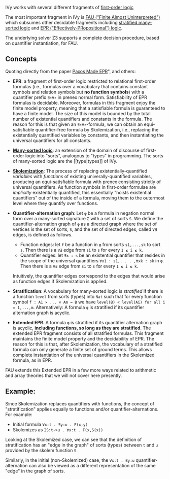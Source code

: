IVy works with several different fragments of [first-order logic](https://en.wikipedia.org/wiki/First-order_logic)

The most important fragment in IVy is [FAU ("Finite Almost Uninterpreted")](http://leodemoura.github.io/files/citr09.pdf) which subsumes other decidable fragments including [stratified many-sorted logic](http://www.cs.tau.ac.il/~msagiv/lpar07.pdf) and [EPR ("Effectively-PRopositional") logic](https://en.wikipedia.org/wiki/Bernays%E2%80%93Sch%C3%B6nfinkel_class).

The underlying solver Z3 supports a complete decision procedure, based on quantifier instantiation, for FAU.


## Concepts

Quoting directly from the paper [Paxos Made EPR](https://theory.stanford.edu/~padon/paxos-made-epr-oopsla17.pdf)", and others:

  - **EPR**:  a fragment of first-order logic restricted to relational first-order formulas (i.e., formulas over a vocabulary that contains constant symbols and relation symbols but **no function symbols**) with a quantifier prefix ``∃∗∀∗`` in prenex normal form. Satisfiability of EPR formulas is decidable. Moreover, formulas in this fragment enjoy the finite model property, meaning that a satisfiable formula is guaranteed to have a finite model. The size of this model is bounded by the total number of existential quantifiers and constants in the formula. The reason for this is that given an `∃∗∀∗`-formula, we can obtain an equi-satisfiable quantifier-free formula by Skolemization, i.e., replacing the existentially quantified variables by constants, and then instantiating the universal quantifiers for all constants.

  - **[Many-sorted logic](https://en.wikipedia.org/wiki/First-order_logic#Many-sorted_logic)**: an extension of the domain of discourse of first-order logic into "sorts", analogous to "types" in programming. The sorts of many-sorted logic are the [[type|types]] of IVy.
  - **[Skolemization](https://en.wikipedia.org/wiki/Skolem_normal_form)**: The process of replacing existentially-quantified _variables_ with _functions_ of existing univerally-quantified variables, producing an equi-satisfiable formula with prenex consisting strictly of universal quantifiers. As function symbols in first-order formulae are _implicitly_ existentially quantified, this essentially "hoists existential quantifiers" out of the inside of a formula, moving them to the outermost level where they quantify over functions.
  - **Quantifier-alternation graph**: Let `φ` be a formula in negation normal form over a many-sorted signature `Σ` with a set of sorts `S`. We define the quantifier-alternation graph of `φ` as a directed graph where the set of vertices is the set of sorts, `S`, and the set of directed edges, called `∀∃` edges, is defined as follows.
    - Function edges: let `f` be a function in `φ` from sorts `s1,...,sk` to sort `s`. Then there is a `∀∃` edge from `si` to `s` for every `1 ≤ i ≤ k`.
    - Quantifier edges: let `∃x : s` be an existential quantifier that resides in the scope of the universal quantifiers `∀x1 : s1,. . . ,∀xk : sk` in `φ`. Then there is a `∀∃` edge from `si` to `s` for every `1 ≤ i ≤ k`.
    
    Intuitively, the quantifier edges correspond to the edges that would arise as function edges if Skolemization is applied.
	
  - **Stratification**: A vocabulary for many-sorted logic is _stratified_ if there is a function `level` from sorts (types) into `Nat` such that for every function symbol `f : A1 × ... × Am → B` we have `level(B) < level(Ai) for all i = 1,...,m`. Alternatively: A formula `φ` is stratified if its quantifier alternation graph is acyclic.

  - **Extended EPR**. A formula `φ` is stratified if its quantifier alternation graph is acyclic, **including functions, so long as they are stratified**. The extended EPR fragment consists of all stratified formulas. This fragment maintains the finite model property and the decidability of EPR. The reason for this is that, after Skolemization, the vocabulary of a stratified formula can only generate a finite set of ground terms. This allows complete instantiation of the universal quantifiers in the Skolemized formula, as in EPR.

FAU extends this Extended EPR in a few more ways related to arithmetic and array theories that we will not cover here presently.

## Example:

Since Skolemization replaces quantifiers with functions, the concept of "stratification" applies equally to functions and/or quantifier-alternations. For example:

  - Initial formula `∀x:t . ∃y:u . F(x,y)`
  - Skolemizes as `∃S:t->u . ∀x:t . F(x,S(x))`

Looking at the Skolemized case, we can see that the definition of stratification has an "edge in the graph" of sorts (types) between `t` and `u` provided by the skolem function `S`.

Similarly, in the initial (non-Skolemized) case, the `∀x:t . ∃y:u` quantifier-alternation can also be viewed as a different representation of the same "edge" in the graph of sorts.